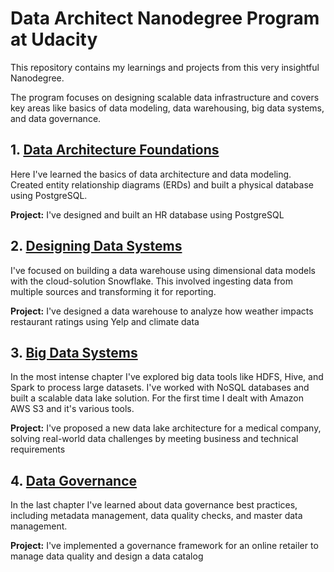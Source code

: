# Data Architect Nanodegree Program at Udacity

This repository contains my learnings and projects from this very insightful Nanodegree. 

The program focuses on designing scalable data infrastructure and covers key areas like basics of data modeling, data warehousing, big data systems, and data governance.

## 1. <a href="Course1_DataArchitectureFoundations">Data Architecture Foundations</a>

Here I've learned the basics of data architecture and data modeling. Created entity relationship diagrams (ERDs) and built a physical database using PostgreSQL.

**Project:** 
I've designed and built an HR database using PostgreSQL

## 2. <a href="Course2_DesigningDataSystems">Designing Data Systems</a>


I've focused on building a data warehouse using dimensional data models with the cloud-solution Snowflake. This involved ingesting data from multiple sources and transforming it for reporting.

**Project:** 
I've designed a data warehouse to analyze how weather impacts restaurant ratings using Yelp and climate data

## 3. <a href="Course3_BigDataSystems">Big Data Systems</a>


In the most intense chapter I've explored big data tools like HDFS, Hive, and Spark to process large datasets. I've worked with NoSQL databases and built a scalable data lake solution. 
For the first time I dealt with Amazon AWS S3 and it's various tools.

**Project:** 
I've proposed a new data lake architecture for a medical company, solving real-world data challenges by meeting business and technical requirements

## 4. <a href="Course4_DataGovernance">Data Governance</a>

In the last chapter I've learned about data governance best practices, including metadata management, data quality checks, and master data management.

**Project:** 
I've implemented a governance framework for an online retailer to manage data quality and design a data catalog
